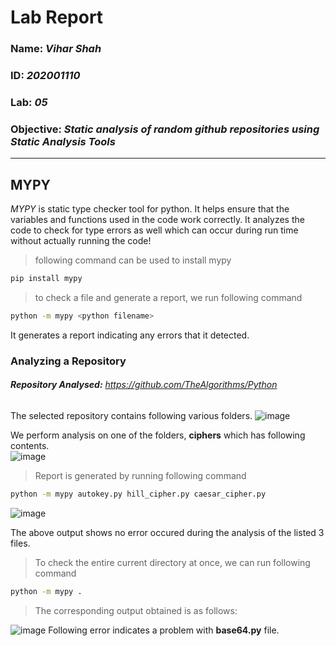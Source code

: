 # Lab Report

### **Name:** *Vihar Shah*

### **ID:** *202001110*

### **Lab:** *05*

### **Objective:** *Static analysis of random github repositories using Static Analysis Tools*

---

## MYPY

*MYPY* is static type checker tool for python. It helps ensure that the variables and functions used in the code work correctly. It analyzes the code to check for type errors as well which can occur during run time without actually running the code!

> following command can be used to install mypy
~~~bash
pip install mypy
~~~

> to check a file and generate a report, we run following command
~~~bash
python -m mypy <python filename>
~~~

It generates a report indicating any errors that it detected.

### Analyzing a Repository

###### **Repository Analysed:** *https://github.com/TheAlgorithms/Python*

The selected repository contains following various folders.
![image](https://user-images.githubusercontent.com/123557378/225262532-746d6fa8-172a-413c-8b27-35529c2ed3a2.png)

We perform analysis on one of the folders, **ciphers** which has following contents.  
![image](https://user-images.githubusercontent.com/123557378/225263034-3e0cbf9b-a4b4-4565-ab38-f04331593d67.png)

> Report is generated by running following command
~~~bash
python -m mypy autokey.py hill_cipher.py caesar_cipher.py 
~~~
![image](https://user-images.githubusercontent.com/123557378/225263659-84ccedba-1e6b-49bb-a8aa-1ea060ee50a5.png)

The above output shows no error occured during the analysis of the listed 3 files.  

> To check the entire current directory at once, we can run following command
~~~bash
python -m mypy .
~~~

> The corresponding output obtained is as follows:

![image](https://user-images.githubusercontent.com/123557378/225265850-6ba24802-d441-4520-9663-704fdb698a7e.png)
 Following error indicates a problem with **base64.py** file.
